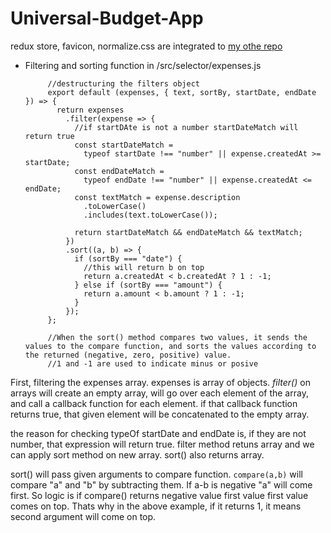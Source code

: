 # Universal-Budget-App
redux store, favicon, normalize.css are integrated to [my othe repo](https://github.com/yilmazbingo/Universal-Javascript-with-react-node-webpack-/tree/async-js/css-chunkLoading)

-  Filtering and sorting function in /src/selector/expenses.js


            //destructuring the filters object
            export default (expenses, { text, sortBy, startDate, endDate }) => {
              return expenses
                .filter(expense => {
                  //if startDAte is not a number startDateMatch will return true
                  const startDateMatch =
                    typeof startDate !== "number" || expense.createdAt >= startDate;
                  const endDateMatch =
                    typeof endDate !== "number" || expense.createdAt <= endDate;
                  const textMatch = expense.description
                    .toLowerCase()
                    .includes(text.toLowerCase());

                  return startDateMatch && endDateMatch && textMatch;
                })
                .sort((a, b) => {
                  if (sortBy === "date") {
                    //this will return b on top
                    return a.createdAt < b.createdAt ? 1 : -1;
                  } else if (sortBy === "amount") {
                    return a.amount < b.amount ? 1 : -1;
                  }
                });
            };

            //When the sort() method compares two values, it sends the values to the compare function, and sorts the values according to the returned (negative, zero, positive) value.
            //1 and -1 are used to indicate minus or posive
            
 First, filtering the expenses array. expenses is array of objects. *filter()* on arrays will create an empty array, will go over each element of the array, and call a callback function for each element. if that callback function returns true, that given element will be concatenated to the empty array. 
 
 the reason for checking typeOf startDate and endDate is, if they are not number, that expression will return true. filter method retuns array and we can apply sort method on new array. sort() also returns array.
 
 sort() will pass given arguments to compare function. `compare(a,b)` will compare "a" and "b" by subtracting them. If a-b is negative "a" will come first. So logic is if compare() returns negative value first value first value comes on top. Thats why in the above example, if it returns 1, it means second argument will come on top. 
